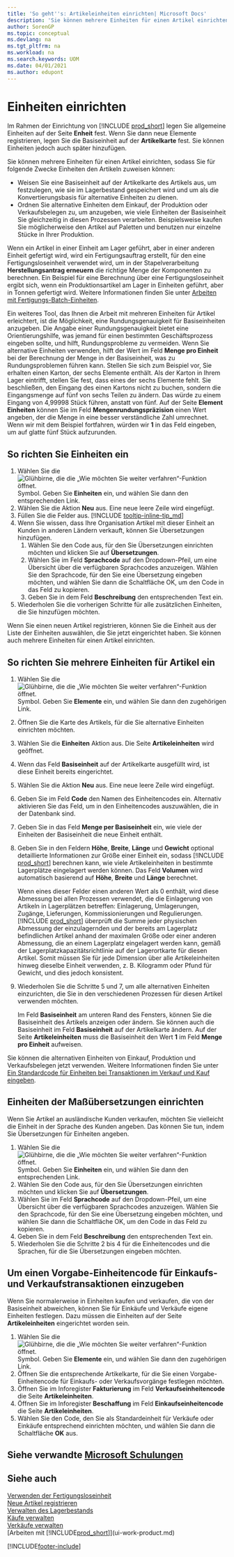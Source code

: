 ```yaml
---
title: 'So geht''s: Artikeleinheiten einrichten| Microsoft Docs'
description: 'Sie können mehrere Einheiten für einen Artikel einrichten, sodass Sie für Einheiten den Artikeln zuweisen können.'
author: SorenGP
ms.topic: conceptual
ms.devlang: na
ms.tgt_pltfrm: na
ms.workload: na
ms.search.keywords: UOM
ms.date: 04/01/2021
ms.author: edupont
---
```

# Einheiten einrichten

Im Rahmen der Einrichtung von [!INCLUDE [prod_short](includes/prod_short.md)] legen Sie allgemeine Einheiten auf der Seite **Enheit** fest. Wenn Sie dann neue Elemente registrieren, legen Sie die Basiseinheit auf der **Artikelkarte** fest. Sie können Einheiten jedoch auch später hinzufügen.  

Sie können mehrere Einheiten für einen Artikel einrichten, sodass Sie für folgende Zwecke Einheiten den Artikeln zuweisen können:

- Weisen Sie eine Basiseinheit auf der Artikelkarte des Artikels aus, um festzulegen, wie sie im Lagerbestand gespeichert wird und um als die Konvertierungsbasis für alternative Einheiten zu dienen.
- Ordnen Sie alternative Einheiten dem Einkauf, der Produktion oder Verkaufsbelegen zu, um anzugeben, wie viele Einheiten der Basiseinheit Sie gleichzeitig in diesen Prozessen verarbeiten. Beispielsweise kaufen Sie möglicherweise den Artikel auf Paletten und benutzen nur einzelne Stücke in Ihrer Produktion.

Wenn ein Artikel in einer Einheit am Lager geführt, aber in einer anderen Einheit gefertigt wird, wird ein Fertigungsauftrag erstellt, für den eine Fertigungsloseinheit verwendet wird, um in der Stapelverarbeitung **Herstellungsantrag erneuern** die richtige Menge der Komponenten zu berechnen. Ein Beispiel für eine Berechnung über eine Fertigungsloseinheit ergibt sich, wenn ein Produktionsartikel am Lager in Einheiten geführt, aber in Tonnen gefertigt wird. Weitere Informationen finden Sie unter [Arbeiten mit Fertigungs-Batch-Einheiten](production-how-to-use-the-manufacturing-batch-unit-of-measure.md).  

Ein weiteres Tool, das Ihnen die Arbeit mit mehreren Einheiten für Artikel erleichtert, ist die Möglichkeit, eine Rundungsgenauigkeit für Basiseinheiten anzugeben. Die Angabe einer Rundungsgenauigkeit bietet eine Orientierungshilfe, was jemand für einen bestimmten Geschäftsprozess eingeben sollte, und hilft, Rundungsprobleme zu vermeiden. Wenn Sie alternative Einheiten verwenden, hilft der Wert im Feld **Menge pro Einheit** bei der Berechnung der Menge in der Basiseinheit, was zu Rundungsproblemen führen kann. Stellen Sie sich zum Beispiel vor, Sie erhalten einen Karton, der sechs Elemente enthält. Als der Karton in Ihrem Lager eintrifft, stellen Sie fest, dass eines der sechs Elemente fehlt. Sie beschließen, den Eingang des einen Kartons nicht zu buchen, sondern die Eingangsmenge auf fünf von sechs Teilen zu ändern. Das würde zu einem Eingang von 4,99998 Stück führen, anstatt von fünf. Auf der Seite **Element Einheiten** können Sie im Feld **Mengenrundungspräzision** einen Wert angeben, der die Menge in eine besser verständliche Zahl umrechnet. Wenn wir mit dem Beispiel fortfahren, würden wir **1** in das Feld eingeben, um auf glatte fünf Stück aufzurunden.

## So richten Sie Einheiten ein

1. Wählen Sie die ![Glühbirne, die die „Wie möchten Sie weiter verfahren“-Funktion öffnet.](media/ui-search/search_small.png "Tell me-Funktion") Symbol. Geben Sie **Einheiten** ein, und wählen Sie dann den entsprechenden Link.  
2. Wählen Sie die Aktion **Neu** aus. Eine neue leere Zeile wird eingefügt.  
3. Füllen Sie die Felder aus. [!INCLUDE [tooltip-inline-tip_md](includes/tooltip-inline-tip_md.md)]  
4. Wenn Sie wissen, dass Ihre Organisation Artikel mit dieser Einheit an Kunden in anderen Ländern verkauft, können Sie Übersetzungen hinzufügen.  
    1. Wählen Sie den Code aus, für den Sie Übersetzungen einrichten möchten und klicken Sie auf **Übersetzungen**.
    2. Wählen Sie im Feld **Sprachcode** auf den Dropdown-Pfeil, um eine Übersicht über die verfügbaren Sprachcodes anzuzeigen. Wählen Sie den Sprachcode, für den Sie eine Übersetzung eingeben möchten, und wählen Sie dann die Schaltfläche OK, um den Code in das Feld zu kopieren.
    3. Geben Sie in dem Feld **Beschreibung** den entsprechenden Text ein.
5. Wiederholen Sie die vorherigen Schritte für alle zusätzlichen Einheiten, die Sie hinzufügen möchten.  

Wenn Sie einen neuen Artikel registrieren, können Sie die Einheit aus der Liste der Einheiten auswählen, die Sie jetzt eingerichtet haben. Sie können auch mehrere Einheiten für einen Artikel einrichten.  

## So richten Sie mehrere Einheiten für Artikel ein

1. Wählen Sie die ![Glühbirne, die die „Wie möchten Sie weiter verfahren“-Funktion öffnet.](media/ui-search/search_small.png "Tell me-Funktion") Symbol. Geben Sie **Elemente** ein, und wählen Sie dann den zugehörigen Link.
2. Öffnen Sie die Karte des Artikels, für die Sie alternative Einheiten einrichten möchten.
3. Wählen Sie die **Einheiten** Aktion aus. Die Seite **Artikeleinheiten** wird geöffnet.
4. Wenn das Feld **Basiseinheit** auf der Artikelkarte ausgefüllt wird, ist diese Einheit bereits eingerichtet.
5. Wählen Sie die Aktion **Neu** aus. Eine neue leere Zeile wird eingefügt.
6. Geben Sie im Feld **Code** den Namen des Einheitencodes ein. Alternativ aktivieren Sie das Feld, um in den Einheitencodes auszuwählen, die in der Datenbank sind.
7. Geben Sie in das Feld **Menge per Basiseinheit** ein, wie viele der Einheiten der Basiseinheit die neue Einheit enthält.
8. Geben Sie in den Feldern **Höhe**, **Breite**, **Länge** und **Gewicht** optional detaillierte Informationen zur Größe einer Einheit ein, sodass [!INCLUDE [prod_short](includes/prod_short.md)] berechnen kann, wie viele Artikeleinheiten in bestimmte Lagerplätze eingelagert werden können. Das Feld **Volumen** wird automatisch basierend auf **Höhe**, **Breite** und **Länge** berechnet.

    Wenn eines dieser Felder einen anderen Wert als 0 enthält, wird diese Abmessung bei allen Prozessen verwendet, die die Einlagerung von Artikeln in Lagerplätzen betreffen: Einlagerung, Umlagerungen, Zugänge, Lieferungen, Kommissionierungen und Regulierungen. [!INCLUDE [prod_short](includes/prod_short.md)] überprüft die Summe jeder physischen Abmessung der einzulagernden und der bereits am Lagerplatz befindlichen Artikel anhand der maximalen Größe oder einer anderen Abmessung, die an einem Lagerplatz eingelagert werden kann, gemäß der Lagerplatzkapazitätsrichtlinie auf der Lagerortkarte für diesen Artikel. Somit müssen Sie für jede Dimension über alle Artikeleinheiten hinweg dieselbe Einheit verwenden, z. B. Kilogramm oder Pfund für Gewicht, und dies jedoch konsistent.
9. Wiederholen Sie die Schritte 5 und 7, um alle alternativen Einheiten einzurichten, die Sie in den verschiedenen Prozessen für diesen Artikel verwenden möchten.

    Im Feld **Basiseinheit** am unteren Rand des Fensters, können Sie die Basiseinheit des Artikels anzeigen oder ändern. Sie können auch die Basiseinheit im Feld **Basiseinheit** auf der Artikelkarte ändern. Auf der Seite **Artikeleinheiten** muss die Basiseinheit den Wert **1** im Feld **Menge pro Einheit** aufweisen.

Sie können die alternativen Einheiten von Einkauf, Produktion und Verkaufsbelegen jetzt verwenden. Weitere Informationen finden Sie unter [Ein Standardcode für Einheiten bei Transaktionen im Verkauf und Kauf eingeben](#to-enter-a-default-unit-of-measure-code-for-sales-and-purchasing-transactions).  

## Einheiten der Maßübersetzungen einrichten

Wenn Sie Artikel an ausländische Kunden verkaufen, möchten Sie vielleicht die Einheit in der Sprache des Kunden angeben. Das können Sie tun, indem Sie Übersetzungen für Einheiten angeben.

1. Wählen Sie die ![Glühbirne, die die „Wie möchten Sie weiter verfahren“-Funktion öffnet.](media/ui-search/search_small.png "Tell me-Funktion") Symbol. Geben Sie **Einheiten** ein, und wählen Sie dann den entsprechenden Link.
2. Wählen Sie den Code aus, für den Sie Übersetzungen einrichten möchten und klicken Sie auf **Übersetzungen**.
3. Wählen Sie im Feld **Sprachcode** auf den Dropdown-Pfeil, um eine Übersicht über die verfügbaren Sprachcodes anzuzeigen. Wählen Sie den Sprachcode, für den Sie eine Übersetzung eingeben möchten, und wählen Sie dann die Schaltfläche OK, um den Code in das Feld zu kopieren.
4. Geben Sie in dem Feld **Beschreibung** den entsprechenden Text ein.
5. Wiederholen Sie die Schritte 2 bis 4 für die Einheitencodes und die Sprachen, für die Sie Übersetzungen eingeben möchten.

## Um einen Vorgabe-Einheitencode für Einkaufs- und Verkaufstransaktionen einzugeben

Wenn Sie normalerweise in Einheiten kaufen und verkaufen, die von der Basiseinheit abweichen, können Sie für Einkäufe und Verkäufe eigene Einheiten festlegen. Dazu müssen die  Einheiten auf der Seite **Artikeleinheiten** eingerichtet worden sein.

1. Wählen Sie die ![Glühbirne, die die „Wie möchten Sie weiter verfahren“-Funktion öffnet.](media/ui-search/search_small.png "Tell Me-Funktion") Symbol. Geben Sie **Elemente** ein, und wählen Sie dann den zugehörigen Link.
2. Öffnen Sie die entsprechende Artikelkarte, für die Sie einen Vorgabe-Einheitencode für Einkaufs- oder Verkaufsvorgänge festlegen möchten.
3. Öffnen Sie im Inforegister **Fakturierung** im Feld **Verkaufseinheitencode** die Seite **Artikeleinheiten**.
4. Öffnen Sie im Inforegister **Beschaffung** im Feld **Einkaufseinheitencode** die Seite **Artikeleinheiten**.
5. Wählen Sie den Code, den Sie als Standardeinheit für Verkäufe oder Einkäufe entsprechend einrichten möchten, und wählen Sie dann die Schaltfläche **OK** aus.

## Siehe verwandte [Microsoft Schulungen](/training/modules/trade-master-data-dynamics-365-business-central/)

## Siehe auch 

[Verwenden der Fertigungsloseinheit](production-how-to-use-the-manufacturing-batch-unit-of-measure.md)  
[Neue Artikel registrieren](inventory-how-register-new-items.md)  
[Verwalten des Lagerbestands](inventory-manage-inventory.md)  
[Käufe verwalten](purchasing-manage-purchasing.md)  
[Verkäufe verwalten](sales-manage-sales.md)  
[Arbeiten mit [!INCLUDE[prod_short](includes/prod_short.md)]](ui-work-product.md)  


[!INCLUDE[footer-include](includes/footer-banner.md)]

